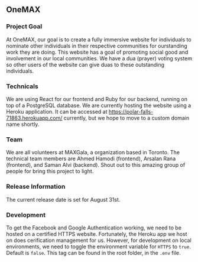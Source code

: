 ## OneMAX

### Project Goal
At OneMAX, our goal is to create a fully immersive website for individuals to nominate other individuals in their respective communities for ourstanding work they are doing. This website has a goal of promoting social good and involvement in our local communities. We have a dua (prayer) voting system so other users of the website can give duas to these outstanding individuals.

### Technicals
We are using React for our frontend and Ruby for our backend, running on top of a PostgreSQL database. We are currently hosting the website using a Heroku application. It can be accessed at https://polar-falls-71863.herokuapp.com/ currently, but we hope to move to a custom domain name shortly.

### Team
We are all volunteers at MAXGala, a organization based in Toronto.
The technical team members are Ahmed Hamodi (frontend), Arsalan Rana (frontend), and Saman Alvi (backend).
Shout out to this amazing group of people for bring this project to light.

### Release Information
The current release date is set for August 31st.

### Development
To get the Facebook and Google Authentication working, we need to be hosted on a certified HTTPS website. Fortunately, the Heroku app we host on does cerification management for us. However, for development on local environments, we need to toggle the environment variable for `HTTPS` to `true`. Default is `false`. This tag can be found in the root folder, in the `.env` file.
